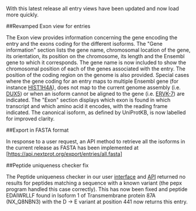 With this latest release all entry views have been updated and now load more quickly.

##Revamped Exon view for entries

The Exon view provides information concerning the gene encoding the entry and the exons coding for the different isoforms. The "Gene information" section lists the gene name, chromosomal location of the gene, its orientation, its position on the chromosome, its length and the Ensembl gene to which it corresponds. The gene name is now included to show the chromosomal position of each of the genes associated with the entry. The position of the coding region on the genome is also provided. Special cases where the gene coding for an entry maps to multiple Ensembl gene (for instance [HIST1H4A](https://www.nextprot.org/entry/NX_P62805/exons)), does not map to the current genome assembly (i.e. [DUX5](https://www.nextprot.org/entry/NX_Q96PT3/exons)) or when an isoform cannot be aligned to the gene (i.e. [ERVK-7](https://www.nextprot.org/entry/NX_P61567/exons)) are indicated. The "Exon" section displays which exon is found in which transcript and which amino acid it encodes, with the reading frame indicated. The canonical isoform, as defined by UniProtKB, is now labelled for improved clarity.

##Export in FASTA format

In response to a user request, an API method to retrieve all the isoforms in the current release as FASTA has been implemented at [https://api.nextprot.org/export/entries/all.fasta] 

##Peptide uniqueness checker fix

The Peptide uniqueness checker in our user [interface](../tools/peptide-uniqueness-checker) and [API](https://api.nextprot.org/) returned no results for peptides matching a sequence with a known variant (the pepx program handled this case correctly). This has now been fixed and peptide EDAIWRLLF found in Isoform 1 of Transmembrane protein 87A (NX_Q8NBN3) with the D -> E variant at position 441 now returns this entry.   

